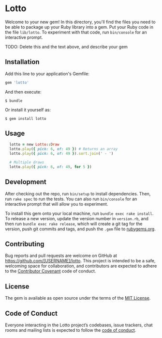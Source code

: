 # Lotto

Welcome to your new gem! In this directory, you'll find the files you need to be able to package up your Ruby library into a gem. Put your Ruby code in the file `lib/lotto`. To experiment with that code, run `bin/console` for an interactive prompt.

TODO: Delete this and the text above, and describe your gem

## Installation

Add this line to your application's Gemfile:

```ruby
gem 'lotto'
```

And then execute:

    $ bundle

Or install it yourself as:

    $ gem install lotto

## Usage

```ruby
  lotto = new Lotto::Draw
  lotto.play({ pick: 6, of: 49 }) # Returns an array
  lotto.play({ pick: 6, of: 49 }).sort.join(' - ')

  # Multiple draws
  lotto.play({ pick: 6, of: 49, for 5 })
````


## Development

After checking out the repo, run `bin/setup` to install dependencies. Then, run `rake spec` to run the tests. You can also run `bin/console` for an interactive prompt that will allow you to experiment.

To install this gem onto your local machine, run `bundle exec rake install`. To release a new version, update the version number in `version.rb`, and then run `bundle exec rake release`, which will create a git tag for the version, push git commits and tags, and push the `.gem` file to [rubygems.org](https://rubygems.org).

## Contributing

Bug reports and pull requests are welcome on GitHub at https://github.com/[USERNAME]/lotto. This project is intended to be a safe, welcoming space for collaboration, and contributors are expected to adhere to the [Contributor Covenant](http://contributor-covenant.org) code of conduct.

## License

The gem is available as open source under the terms of the [MIT License](https://opensource.org/licenses/MIT).

## Code of Conduct

Everyone interacting in the Lotto project’s codebases, issue trackers, chat rooms and mailing lists is expected to follow the [code of conduct](https://github.com/[USERNAME]/lotto/blob/master/CODE_OF_CONDUCT.md).
